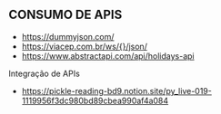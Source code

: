 CONSUMO DE APIS
---------------

- https://dummyjson.com/
- https://viacep.com.br/ws/{}/json/
- https://www.abstractapi.com/api/holidays-api


Integração de APIs
- https://pickle-reading-bd9.notion.site/py_live-019-1119956f3dc980bd89cbea990af4a084
